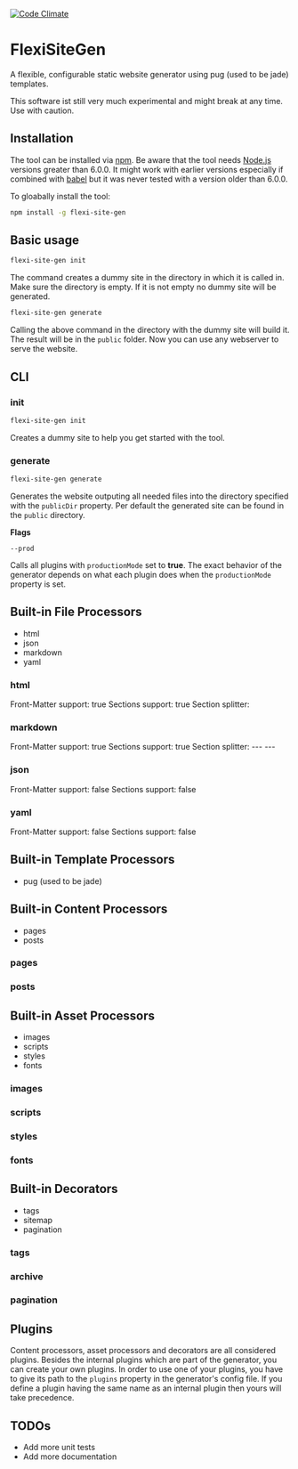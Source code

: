 [![Code Climate](https://codeclimate.com/github/codeclimate/codeclimate/badges/gpa.svg)](https://codeclimate.com/github/codeclimate/codeclimate)

# FlexiSiteGen

A flexible, configurable static website generator using pug (used to be jade) templates.

This software ist still very much experimental and might break at any time. Use with caution.

## Installation

The tool can be installed via [npm](https://www.npmjs.com/). Be aware that the tool needs [Node.js](https://nodejs.org/en/) versions greater than 6.0.0. It might work with earlier versions especially if combined with [babel](https://babeljs.io/) but it was never tested with a version older than 6.0.0.

To gloabally install the tool:

```bash
npm install -g flexi-site-gen
```

## Basic usage

```bash
flexi-site-gen init
```

The command creates a dummy site in the directory in which it is called in. Make sure the directory is empty. If it is not empty no dummy site will be generated.

```bash
flexi-site-gen generate
```

Calling the above command in the directory with the dummy site will build it. The result will be in the `public` folder. Now you can use any webserver to serve the website.

## CLI

### init

```bash
flexi-site-gen init
```

Creates a dummy site to help you get started with the tool.

### generate

```bash
flexi-site-gen generate
```

Generates the website outputing all needed files into the directory specified with the `publicDir` property. Per default the generated site can be found in the `public` directory.

__Flags__

```
--prod
```

Calls all plugins with `productionMode` set to __true__. The exact behavior of the generator depends on what each plugin does when the `productionMode` property is set.

## Built-in File Processors

* html
* json
* markdown
* yaml

### html

Front-Matter support: true
Sections support: true
Section splitter: <!---- ---->

### markdown

Front-Matter support: true
Sections support: true
Section splitter:  --- ---

### json

Front-Matter support: false
Sections support: false

### yaml

Front-Matter support: false
Sections support: false

## Built-in Template Processors

* pug (used to be jade)

## Built-in Content Processors

* pages
* posts

### pages


### posts


## Built-in Asset Processors

* images
* scripts
* styles
* fonts

### images

### scripts

### styles

### fonts

## Built-in Decorators

* tags
* sitemap
* pagination

### tags

### archive

### pagination

## Plugins

Content processors, asset processors and decorators are all considered plugins.
Besides the internal plugins which are part of the generator, you can create your own plugins.
In order to use one of your plugins, you have to give its path to the `plugins` property in the generator's config file.
If you define a plugin having the same name as an internal plugin then yours will take precedence.

## TODOs

* Add more unit tests
* Add more documentation
